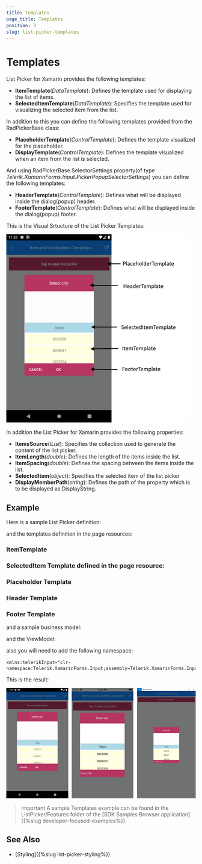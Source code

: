 ```yaml
---
title: Templates
page_title: Templates
position: 3
slug: list-picker-templates
---
```


# Templates

List Picker for Xamarin provides the following templates:

* **ItemTemplate**(*DataTemplate*): Defines the template used for displaying the list of items.
* **SelectedItemTemplate**(*DataTemplate*): Specifies the template used for visualizing the selected item from the list.

In addition to this you can define the following templates provided from the RadPickerBase class:

* **PlaceholderTemplate**(*ControlTemplate*): Defines the template visualized for the placeholder.  
* **DisplayTemplate**(*ControlTemplate*): Defines the template visualized when an item from the list is selected.

And using RadPickerBase.SelectorSettings property(of type *Telerik.XamarinForms.Input.PickerPopupSelectorSettings*) you can define the following templates:

* **HeaderTemplate**(*ControlTemplate*): Defines what will be displayed inside the dialog(popup) header.
* **FooterTemplate**(*ControlTemplate*): Defines what will be displayed inside the dialog(popup) footer.

This is the Visual Srtucture of the List Picker Templates:

![List Picker Visual Structure](images/listpicker_visual_structure_templates.png)

In addition the List Picker for Xamarin provides the following properties:

* **ItemsSource**(*IList*): Specifies the collection used to generate the content of the list picker.
* **ItemLength**(*double*): Defines the length of the items inside the list.
* **ItemSpacing**(*double*): Defines the spacing between the items inside the list.
* **SelectedItem**(*object*): Specifies the selected item of the list picker
* **DisplayMemberPath**(*string*): Defines the path of the property which is to be displayed as DisplayString. 

## Example

Here is a sample List Picker definition:

<snippet id='listpicker-features-templates' />

and the templates definition in the page resources:

### ItemTemplate

<snippet id='listpicker-features-itemtemplate' />

### SelectedItem Template defined in the page resource:

<snippet id='listpicker-features-selecteditemtemplate' />

### Placeholder Template

<snippet id='listpicker-features-placeholdertemplate' />

### Header Template

<snippet id='listpicker-features-headertemplate' />

### Footer Template

<snippet id='listpicker-features-footertemplate' />

and a sample business model:

<snippet id='listpicker-features-businessmodel' />

and the ViewModel:

<snippet id='listpicker-features-viewmodel' />

also you will need to add the following namespace:

```XAML
xmlns:telerikInput="clr-namespace:Telerik.XamarinForms.Input;assembly=Telerik.XamarinForms.Input"
```

This is the result:

![List Picker Templates](images/listpicker_templates.png)

>important A sample Templates example can be found in the ListPicker/Features folder of the [SDK Samples Browser application]({%slug developer-focused-examples%}).

## See Also

- [Styling]({%slug list-picker-styling%})
